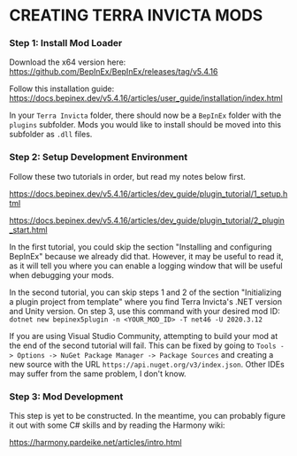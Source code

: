 # CREATING TERRA INVICTA MODS

### Step 1: Install Mod Loader

Download the x64 version here: https://github.com/BepInEx/BepInEx/releases/tag/v5.4.16

Follow this installation guide: https://docs.bepinex.dev/v5.4.16/articles/user_guide/installation/index.html

In your `Terra Invicta` folder, there should now be a `BepInEx` folder with the `plugins` subfolder. Mods you would like to install should be moved into this subfolder as `.dll` files.

### Step 2: Setup Development Environment

Follow these two tutorials in order, but read my notes below first.

https://docs.bepinex.dev/v5.4.16/articles/dev_guide/plugin_tutorial/1_setup.html

https://docs.bepinex.dev/v5.4.16/articles/dev_guide/plugin_tutorial/2_plugin_start.html

In the first tutorial, you could skip the section "Installing and configuring BepInEx" because we already did that. However, it may be useful to read it, as it will tell you where you can enable a logging window that will be useful when debugging your mods.

In the second tutorial, you can skip steps 1 and 2 of the section "Initializing a plugin project from template" where you find Terra Invicta's .NET version and Unity version. On step 3, use this command with your desired mod ID: `dotnet new bepinex5plugin -n <YOUR_MOD_ID> -T net46 -U 2020.3.12`

If you are using Visual Studio Community, attempting to build your mod at the end of the second tutorial will fail. This can be fixed by going to `Tools -> Options -> NuGet Package Manager -> Package Sources` and creating a new source with the URL `https://api.nuget.org/v3/index.json`. Other IDEs may suffer from the same problem, I don't know.

### Step 3: Mod Development

This step is yet to be constructed. In the meantime, you can probably figure it out with some C# skills and by reading the Harmony wiki:

https://harmony.pardeike.net/articles/intro.html
